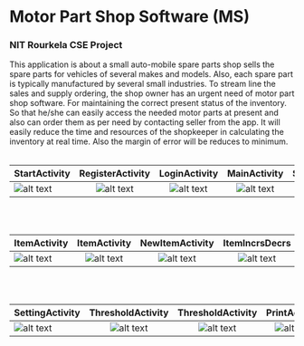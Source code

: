 # Motor Part Shop Software (MS)<br/>
### NIT Rourkela CSE Project<br/>
This application is about a small auto-mobile spare parts shop sells the spare parts for vehicles of several makes and models. Also, each spare part is typically manufactured by several small industries. To stream line the sales and supply ordering, the shop owner has an urgent need of motor part shop software. For maintaining the correct present status of the inventory. So that he/she can easily access the needed motor parts at present and also can order them as per need by contacting seller from the app. It will easily reduce the time and resources of the shopkeeper in calculating the inventory at real time. Also the margin of error will be reduces to minimum.
<br/>
<br/>

| StartActivity        | RegisterActivity           | LoginActivity  | MainActivity          | SettingActivity  |
| ------------- |:-------------:|:-----:|:-------------:| -----:|
| ![alt text](https://github.com/vamshisk/MS/blob/master/Image/StartActivity.jpg "Landing Page")| ![alt text](https://github.com/vamshisk/MS/blob/master/Image/RegisterActivity.png "Register Page") | ![alt text](https://github.com/vamshisk/MS/blob/master/Image/LoginActivity.png "Loging Page")|![alt text](https://github.com/vamshisk/MS/blob/master/Image/MainActivityWithMenue.png "MainActivity With Menue Page")|![alt text](https://github.com/vamshisk/MS/blob/master/Image/SettingActivity.png "Setting Page")|
<br/>  
<br/>

| ItemActivity        | ItemActivity     | NewItemActivity  | ItemIncrsDecrs           | VendorActivity  |
| ------------- |:-------------:|:-----:|:-------------:| -----:|
| ![alt text](https://github.com/shashankeshsk/MS/blob/master/Image/ItemActivity.png "Item List Page")| ![alt text](https://github.com/shashankeshsk/MS/blob/master/Image/ItemActivitySwipeToDelete.png "Item Swipe To Delete Page") | ![alt text](https://github.com/shashankeshsk/MS/blob/master/Image/NewItemActivity.png "New Item Add Page")|![alt text](https://github.com/shashankeshsk/MS/blob/master/Image/ItemIncrsDecrs%2C.png "Item Count Add Remove Page")|![alt text](https://github.com/shashankeshsk/MS/blob/master/Image/VendorActivity.png "Vendor Page")|
<br/> 
<br/>

| SettingActivity   | ThresholdActivity           | ThresholdActivity | PrintActivity           |
| ------------- |:-------------:|:-----:|:-------------:|
| ![alt text](https://github.com/shashankeshsk/MS/blob/master/Image/SettingActivityThresholdSetUp.png "Setting Threshold Set Up Page")| ![alt text](https://github.com/shashankeshsk/MS/blob/master/Image/ThresholdActivity.png "Threshold Update Page") | ![alt text](https://github.com/shashankeshsk/MS/blob/master/Image/ThresholdActivityDialogBox2.png "Threshold Update Dialog Box")|![alt text](https://github.com/shashankeshsk/MS/blob/master/Image/PrintActivity.png "Print Items to order Page")|
